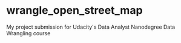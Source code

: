 # wrangle_open_street_map
My project submission for Udacity's Data Analyst Nanodegree Data Wrangling course
